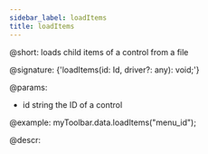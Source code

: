 ```yaml
---
sidebar_label: loadItems
title: loadItems
---          
```


@short: loads child items of a control from a file

@signature: {'loadItems(id: Id, driver?: any): void;'}

@params:
- id 		string		 the ID of a control

@example:
myToolbar.data.loadItems("menu_id");


@descr: